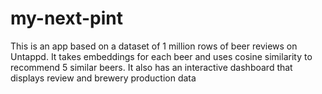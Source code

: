 # my-next-pint
This is an app based on a dataset of 1 million rows of beer reviews on Untappd. It takes embeddings for each beer and uses cosine similarity to recommend 5 similar beers. It also has an interactive dashboard that displays review and brewery production data
